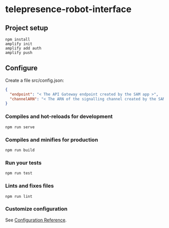 # telepresence-robot-interface

## Project setup
```
npm install
amplify init
amplify add auth
amplify push
```

## Configure

Create a file src/config.json:

```json
{
  "endpoint": "< The API Gateway endpoint created by the SAM app >",
  "channelARN": "< The ARN of the signalling channel created by the SAM app >"
}
```

### Compiles and hot-reloads for development
```
npm run serve
```

### Compiles and minifies for production
```
npm run build
```

### Run your tests
```
npm run test
```

### Lints and fixes files
```
npm run lint
```

### Customize configuration
See [Configuration Reference](https://cli.vuejs.org/config/).
